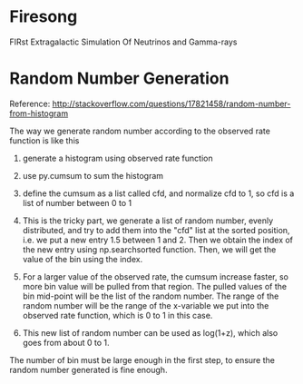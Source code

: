 # Firesong
FIRst Extragalactic Simulation Of Neutrinos and Gamma-rays


# Random Number Generation
Reference: http://stackoverflow.com/questions/17821458/random-number-from-histogram

The way we generate random number according to the observed rate function is like this
1. generate a histogram using observed rate function

2. use py.cumsum to sum the histogram

3. define the cumsum as a list called cfd, and normalize cfd to 1, so cfd is a list of number between 0 to 1

4. This is the tricky part, we generate a list of random number, evenly distributed, and try to add them into 
the "cfd" list at the sorted position, i.e. we put a new entry 1.5 between 1 and 2. Then we obtain the index 
of the new entry using np.searchsorted function. Then, we will get the value of the bin using the index.

5. For a larger value of the observed rate, the cumsum increase faster, so more bin value will be pulled from 
that region. The pulled values of the bin mid-point will be the list of the random number. The range of the 
random number will be the range of the x-variable we put into the observed rate function, which is 0 to 1 in 
this case.

6. This new list of random number can be used as log(1+z), which also goes from about 0 to 1.

The number of bin must be large enough in the first step, to ensure the random number generated is fine 
enough.
